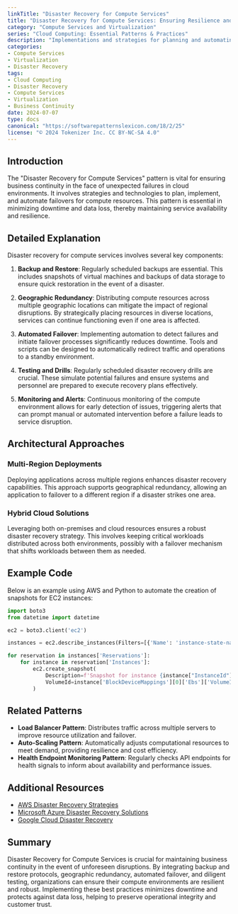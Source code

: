 ```yaml
---
linkTitle: "Disaster Recovery for Compute Services"
title: "Disaster Recovery for Compute Services: Ensuring Resilience and Business Continuity"
category: "Compute Services and Virtualization"
series: "Cloud Computing: Essential Patterns & Practices"
description: "Implementations and strategies for planning and automating failovers in compute environments to ensure resilience and business continuity."
categories:
- Compute Services
- Virtualization
- Disaster Recovery
tags:
- Cloud Computing
- Disaster Recovery
- Compute Services
- Virtualization
- Business Continuity
date: 2024-07-07
type: docs
canonical: "https://softwarepatternslexicon.com/18/2/25"
license: "© 2024 Tokenizer Inc. CC BY-NC-SA 4.0"
---
```


## Introduction

The "Disaster Recovery for Compute Services" pattern is vital for ensuring business continuity in the face of unexpected failures in cloud environments. It involves strategies and technologies to plan, implement, and automate failovers for compute resources. This pattern is essential in minimizing downtime and data loss, thereby maintaining service availability and resilience.

## Detailed Explanation

Disaster recovery for compute services involves several key components:

1. **Backup and Restore**: Regularly scheduled backups are essential. This includes snapshots of virtual machines and backups of data storage to ensure quick restoration in the event of a disaster.

2. **Geographic Redundancy**: Distributing compute resources across multiple geographic locations can mitigate the impact of regional disruptions. By strategically placing resources in diverse locations, services can continue functioning even if one area is affected.

3. **Automated Failover**: Implementing automation to detect failures and initiate failover processes significantly reduces downtime. Tools and scripts can be designed to automatically redirect traffic and operations to a standby environment.

4. **Testing and Drills**: Regularly scheduled disaster recovery drills are crucial. These simulate potential failures and ensure systems and personnel are prepared to execute recovery plans effectively.

5. **Monitoring and Alerts**: Continuous monitoring of the compute environment allows for early detection of issues, triggering alerts that can prompt manual or automated intervention before a failure leads to service disruption.

## Architectural Approaches

### Multi-Region Deployments

Deploying applications across multiple regions enhances disaster recovery capabilities. This approach supports geographical redundancy, allowing an application to failover to a different region if a disaster strikes one area.


### Hybrid Cloud Solutions

Leveraging both on-premises and cloud resources ensures a robust disaster recovery strategy. This involves keeping critical workloads distributed across both environments, possibly with a failover mechanism that shifts workloads between them as needed.

## Example Code

Below is an example using AWS and Python to automate the creation of snapshots for EC2 instances:

```python
import boto3
from datetime import datetime

ec2 = boto3.client('ec2')

instances = ec2.describe_instances(Filters=[{'Name': 'instance-state-name', 'Values': ['running']}])

for reservation in instances['Reservations']:
    for instance in reservation['Instances']:
        ec2.create_snapshot(
            Description=f'Snapshot for instance {instance["InstanceId"]} on {datetime.now()}',
            VolumeId=instance['BlockDeviceMappings'][0]['Ebs']['VolumeId']
        )
```

## Related Patterns

- **Load Balancer Pattern**: Distributes traffic across multiple servers to improve resource utilization and failover.
- **Auto-Scaling Pattern**: Automatically adjusts computational resources to meet demand, providing resilience and cost efficiency.
- **Health Endpoint Monitoring Pattern**: Regularly checks API endpoints for health signals to inform about availability and performance issues.

## Additional Resources

- [AWS Disaster Recovery Strategies](https://aws.amazon.com/whitepapers/disaster-recovery/)
- [Microsoft Azure Disaster Recovery Solutions](https://azure.microsoft.com/en-us/solutions/disaster-recovery/)
- [Google Cloud Disaster Recovery](https://cloud.google.com/solutions/disaster-recovery-cookbook)

## Summary

Disaster Recovery for Compute Services is crucial for maintaining business continuity in the event of unforeseen disruptions. By integrating backup and restore protocols, geographic redundancy, automated failover, and diligent testing, organizations can ensure their compute environments are resilient and robust. Implementing these best practices minimizes downtime and protects against data loss, helping to preserve operational integrity and customer trust.

